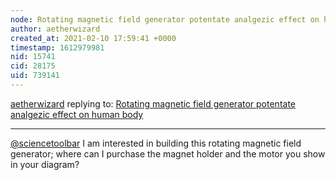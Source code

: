 ```yaml
---
node: Rotating magnetic field generator potentate analgezic effect on human body 
author: aetherwizard
created_at: 2021-02-10 17:59:41 +0000
timestamp: 1612979981
nid: 15741
cid: 28175
uid: 739141
---
```




[aetherwizard](../profile/aetherwizard) replying to: [Rotating magnetic field generator potentate analgezic effect on human body ](../notes/sciencetoolbar/02-15-2018/rotating-magnetic-field-rmf-device-analgesic-effect-accelerates-human-body-proceses-research-note)

----
[@sciencetoolbar](/profile/sciencetoolbar) I am interested in building this rotating magnetic field generator; where can I purchase the magnet holder and the motor you show in your diagram?